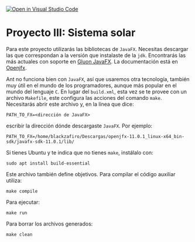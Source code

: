 [![Open in Visual Studio Code](https://classroom.github.com/assets/open-in-vscode-718a45dd9cf7e7f842a935f5ebbe5719a5e09af4491e668f4dbf3b35d5cca122.svg)](https://classroom.github.com/online_ide?assignment_repo_id=13035265&assignment_repo_type=AssignmentRepo)
# Proyecto III: Sistema solar

Para este proyecto utilizarás las bibliotecas de ```JavaFX```.  Necesitas descargar las que correspondan a la versión que instalaste de la ```jdk```.  Encontrarás las más actuales con soporte en [Gluon JavaFX](https://gluonhq.com/products/javafx/).  La documentación está en [Openjfx](https://openjfx.io/).

Ant no funciona bien con ```JavaFX```, así que usaremos otra tecnología, también muy útil en el mundo de los programadores, aunque más popular en el mundo del lenguaje ```C```.  En lugar del ```build.xml```, esta vez se te provee con un archivo ```Makefile```, este configura las acciones del comando ```make```.  Necesitarás abrir este archivo y, en la línea que dice:
```
PATH_TO_FX=<dirección de JavaFX>
```
escribir la dirección dónde descargaste ```JavaFX```. Por ejemplo:
```
PATH_TO_FX=/home/blackzafiro/Descargas/openjfx-11.0.1_linux-x64_bin-sdk/javafx-sdk-11.0.1/lib/
```

Si tienes Ubuntu y te indica que no tienes ```make```, instálalo con:
```
sudo apt install build-essential
```
Este archivo también define objetivos.  Para compilar el código auxiliar utiliza:
```
make compile
```
Para ejecutar:
```
make run
```
Para borrar los archivos generados:
```
make clean
```

